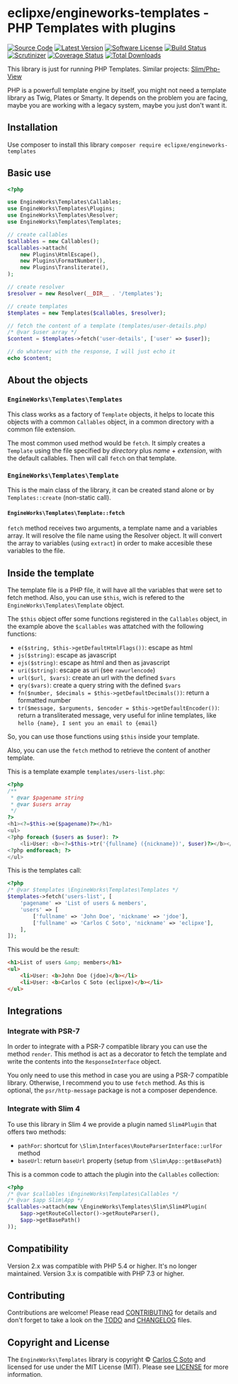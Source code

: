 # eclipxe/engineworks-templates - PHP Templates with plugins

[![Source Code][badge-source]][source]
[![Latest Version][badge-release]][release]
[![Software License][badge-license]][license]
[![Build Status][badge-build]][build]
[![Scrutinizer][badge-quality]][quality]
[![Coverage Status][badge-coverage]][coverage]
[![Total Downloads][badge-downloads]][downloads]

This library is just for running PHP Templates.
Similar projects: [Slim/Php-View](https://github.com/slimphp/PHP-View)

PHP is a powerfull template engine by itself, you might not need a template library as Twig, Plates or Smarty.
It depends on the problem you are facing, maybe you are working with a legacy system, maybe you just don't want it.

## Installation

Use composer to install this library `composer require eclipxe/engineworks-templates`

## Basic use

```php
<?php

use EngineWorks\Templates\Callables;
use EngineWorks\Templates\Plugins;
use EngineWorks\Templates\Resolver;
use EngineWorks\Templates\Templates;

// create callables
$callables = new Callables();
$callables->attach(
    new Plugins\HtmlEscape(),
    new Plugins\FormatNumber(),
    new Plugins\Transliterate(),
);

// create resolver
$resolver = new Resolver(__DIR__ . '/templates');

// create templates
$templates = new Templates($callables, $resolver);

// fetch the content of a template (templates/user-details.php)
/* @var $user array */
$content = $templates->fetch('user-details', ['user' => $user]);

// do whatever with the response, I will just echo it
echo $content;
```

## About the objects

### `EngineWorks\Templates\Templates`

This class works as a factory of `Template` objects, it helps to locate this objects with a common `Callables` object,
in a common directory with a common file extension.

The most common used method would be `fetch`. It simply creates a `Template` using the file specified by
*directory* plus *name* + *extension*, with the default callables.
Then will call `fetch` on that template.

### `EngineWorks\Templates\Template`

This is the main class of the library, it can be created stand alone
or by `Templates::create` (non-static call).

#### `EngineWorks\Templates\Template::fetch`

`fetch` method receives two arguments, a template name and a variables array.
 It will resolve the file name using the Resolver object.
 It will convert the array to variables (using `extract`) in order to make accesible these variables to the file.
 
## Inside the template

The template file is a PHP file, it will have all the variables that were set to fetch method.
Also, you can use `$this`, wich is refered to the `EngineWorks\Templates\Template` object.

The `$this` object offer some functions registered in the `Callables` object, in the example above the `$callables`
was attatched with the following functions:

- `e($string, $this->getDefaultHtmlFlags())`: escape as html
- `js($string)`: escape as javascript
- `ejs($string)`: escape as html and then as javascript
- `uri($string)`: escape as uri (see `rawurlencode`)
- `url($url, $vars)`: create an url with the defined `$vars`
- `qry($vars)`: create a query string with the defined `$vars`
- `fn($number, $decimals = $this->getDefaultDecimals())`: return a formatted number
- `tr($message, $arguments, $encoder = $this->getDefaultEncoder())`: return a transliterated message, 
  very useful for inline templates, like `hello {name}, I sent you an email to {email}`

So, you can use those functions using `$this` inside your template.

Also, you can use the `fetch` method to retrieve the content of another template.

This is a template example `templates/users-list.php`:

```php
<?php
/**
 * @var $pagename string
 * @var $users array
 */
?>
<h1><?=$this->e($pagename)?></h1>
<ul>
<?php foreach ($users as $user): ?>
    <li>User: <b><?=$this->tr('{fullname} ({nickname})', $user)?></b></li>
<?php endforeach; ?>
</ul>
```

This is the templates call:

```php
<?php
/* @var $templates \EngineWorks\Templates\Templates */
$templates->fetch('users-list', [
    'pagename' => 'List of users & members',
    'users' => [
        ['fullname' => 'John Doe', 'nickname' => 'jdoe'], 
        ['fullname' => 'Carlos C Soto', 'nickname' => 'eclipxe'], 
    ],
]);
```

This would be the result:

```html
<h1>List of users &amp; members</h1>
<ul>
    <li>User: <b>John Doe (jdoe)</b></li>
    <li>User: <b>Carlos C Soto (eclipxe)</b></li>
</ul>
```

## Integrations

### Integrate with PSR-7

In order to integrate with a PSR-7 compatible library you can use the method `render`.
This method is act as a decorator to fetch the template and write the contents into
the `ResponseInterface` object.

You only need to use this method in case you are using a PSR-7 compatible library.
Otherwise, I recommend you to use `fetch` method.
As this is optional, the `psr/http-message` package is not a composer dependence.

### Integrate with Slim 4

To use this library in Slim 4 we provide a plugin named `Slim4Plugin` that offers two methods:
- `pathFor`: shortcut for `\Slim\Interfaces\RouteParserInterface::urlFor` method
- `baseUrl`: return `baseUrl` property (setup from `\Slim\App::getBasePath`)

This is a common code to attach the plugin into the `Callables` collection:

```php
<?php
/* @var $callables \EngineWorks\Templates\Callables */
/* @var $app Slim\App */
$callables->attach(new \EngineWorks\Templates\Slim\Slim4Plugin(
    $app->getRouteCollector()->getRouteParser(),
    $app->getBasePath()
));
```

## Compatibility

Version 2.x was compatible with PHP 5.4 or higher. It's no longer maintained.
Version 3.x is compatible with PHP 7.3 or higher.

## Contributing

Contributions are welcome! Please read [CONTRIBUTING][] for details
and don't forget to take a look on the [TODO][] and [CHANGELOG][] files.

## Copyright and License

The `EngineWorks\Templates` library is copyright © [Carlos C Soto](https://eclipxe.com.mx/)
and licensed for use under the MIT License (MIT). Please see [LICENSE][] for more information.

[contributing]: https://github.com/eclipxe13/engineworks-templates/blob/main/CONTRIBUTING.md
[changelog]: https://github.com/eclipxe13/engineworks-templates/blob/main/docs/CHANGELOG.md
[todo]: https://github.com/eclipxe13/engineworks-templates/blob/main/docs/TODO.md

[source]: https://github.com/eclipxe13/engineworks-templates
[release]: https://github.com/eclipxe13/engineworks-templates/releases
[license]: https://github.com/eclipxe13/engineworks-templates/blob/main/LICENSE
[build]: https://github.com/eclipxe13/engineworks-templates/actions/workflows/build.yml?query=branch:main
[quality]: https://scrutinizer-ci.com/g/eclipxe13/engineworks-templates?branch=main
[coverage]: https://scrutinizer-ci.com/g/eclipxe13/engineworks-templates/?branch=main
[downloads]: https://packagist.org/packages/eclipxe/engineworks-templates

[badge-source]: http://img.shields.io/badge/source-eclipxe13/engineworks--templates-blue.svg?style=flat-square
[badge-release]: https://img.shields.io/github/release/eclipxe13/engineworks-templates.svg?style=flat-square
[badge-license]: https://img.shields.io/badge/license-MIT-brightgreen.svg?style=flat-square
[badge-build]: https://img.shields.io/github/workflow/status/eclipxe13/engineworks-templates/build/main?style=flat-square
[badge-quality]: https://img.shields.io/scrutinizer/g/eclipxe13/engineworks-templates/main.svg?style=flat-square
[badge-coverage]: https://img.shields.io/scrutinizer/coverage/g/eclipxe13/engineworks-templates/main.svg?style=flat-square
[badge-downloads]: https://img.shields.io/packagist/dt/eclipxe/engineworks-templates.svg?style=flat-square
